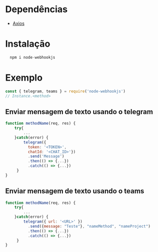 # Dependências 

* [Axios](https://github.com/axios/axios)

# Instalação
```js
  npm i node-webhookjs
```

# Exemplo

```js
const { telegram, teams } = require('node-webhookjs')
// Instance.<method>
```

## Enviar mensagem de texto usando o telegram

```js
function methodName(req, res) {
    try{
    	...
    }catch(error) {
        telegram({
          token: '<TOKEN>', 
          chatId: '<CHAT_ID>'})
          .send('Message')
          .then(() => {...})
          .catch(() => {...})
     }
}
```

## Enviar mensagem de texto usando o teams

```js
function methodName(req, res) {
    try{
    	...
    }catch(error) {
        telegram({ url: '<URL>' })
          .send({message: "Teste"}, "nameMethod", "nameProject")
          .then(() => {...})
          .catch(() => {...})
     }
}
```

